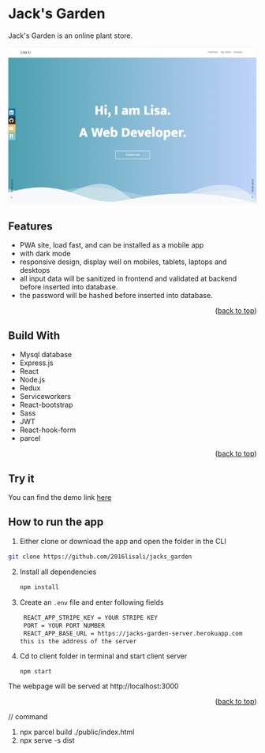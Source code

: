 # Jack's Garden

Jack's Garden is an online plant store.

![Product Name Screen Shot](https://github.com/2016lisali/lisali/blob/main/public/assets/lisas_portfolio.png)

## Features

- PWA site, load fast, and can be installed as a mobile app
- with dark mode
- responsive design, display well on mobiles, tablets, laptops and desktops
- all input data will be sanitized in frontend and validated at backend before inserted into database.
- the password will be hashed before inserted into database.

<p align="right">(<a href="#top">back to top</a>)</p>

## Build With

- Mysql database
- Express.js
- React
- Node.js
- Redux
- Serviceworkers
- React-bootstrap
- Sass
- JWT
- React-hook-form
- parcel

<p align="right">(<a href="#top">back to top</a>)</p>

## Try it

You can find the demo link [here](https://jacksgarden.netlify.app/)

## How to run the app

1. Either clone or download the app and open the folder in the CLI

```sh
git clone https://github.com/2016lisali/jacks_garden
```

2. Install all dependencies
   ```sh
   npm install
   ```
3. Create an `.env` file and enter following fields
   ```env
    REACT_APP_STRIPE_KEY = YOUR STRIPE KEY
    PORT = YOUR PORT NUMBER
    REACT_APP_BASE_URL = https://jacks-garden-server.herokuapp.com this is the address of the server
   ```
4. Cd to client folder in terminal and start client server
   ```sh
   npm start
   ```

The webpage will be served at http://localhost:3000

<p align="right">(<a href="#top">back to top</a>)</p>

// command

1. npx parcel build ./public/index.html
2. npx serve -s dist
